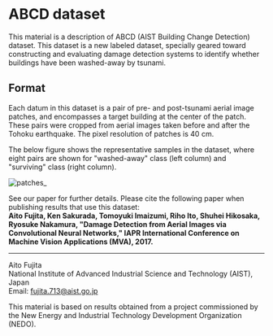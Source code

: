 # ABCD dataset

This material is a description of ABCD (AIST Building Change Detection) dataset.
This dataset is a new labeled dataset, specially geared toward constructing and evaluating damage detection systems to identify whether buildings have been washed-away by tsunami.

## Format
Each datum in this dataset is a pair of pre- and post-tsunami aerial image patches, and encompasses a target building at the center of the patch. These pairs were cropped from aerial images taken before and after the Tohoku earthquake. The pixel resolution of patches is 40 cm.

The below figure shows the representative samples in the dataset, where eight pairs are shown for "washed-away" class (left column) and "surviving" class (right column).

![patches_](https://user-images.githubusercontent.com/13417696/27384118-b5539e1e-56c8-11e7-9c0c-7d06b899763f.png)


See our paper for further details.
Please cite the following paper when publishing results that use this dataset:  
**Aito Fujita, Ken Sakurada, Tomoyuki Imaizumi, Riho Ito, Shuhei Hikosaka, Ryosuke Nakamura, "Damage Detection from Aerial Images
via Convolutional Neural Networks," IAPR International Conference on Machine Vision Applications (MVA), 2017.**


---

Aito Fujita  
National Institute of Advanced Industrial Science and Technology (AIST), Japan  
Email: fujita.713@aist.go.jp  

This material is based on results obtained from a project commissioned by the New Energy and Industrial Technology Development Organization (NEDO).

